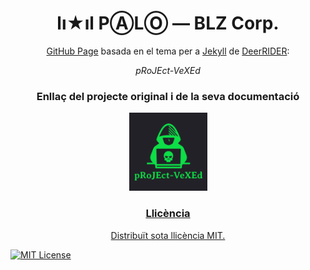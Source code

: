 <h1 align="center">lı★ıl PⒶLⓄ — BLZ Corp.</h1>

<p align="center"><a href="https://pages.github.com">GitHub Page</a> basada en el tema per a <a href="https://jekyllrb.com">Jekyll</a> de <a href="https://github.com/akiritsu">DeerRIDER</a>:</p>

<p align="center"><i>pRoJEct-VeXEd</i></p>

<h3 align="center">Enllaç del projecte original i de la seva documentació</h3>

<p align="center"><a href="https://github.com/akiritsu/pRoJEct-VeXEd"><img src="src/assets/img/favicon.png" alt="Logo" width="125" height="125"></p>

<h3 align="center">Llicència</h3>

<p align="center">Distribuït sota llicència MIT.</p>

[![MIT License][license-shield]][license-url]

[license-shield]: https://img.shields.io/github/license/akiritsu/pRoJEct-VeXEd.svg?style=flat-square
[license-url]: https://github.com/akiritsu/pRoJEct-VeXEd/blob/master/LICENSE

